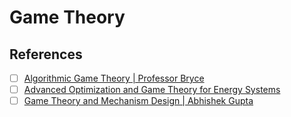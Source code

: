 # Game Theory

## References

- [ ] [Algorithmic Game Theory | Professor Bryce](https://www.youtube.com/playlist?list=PLgPbN3w-ia_Md9sxkXhCIAmTITSOUDJz2)
- [ ] [Advanced Optimization and Game Theory for Energy Systems](https://www.youtube.com/playlist?list=PLe7H9pun_r8YHoGv0TnYxUsgbj0xAJmMR)
- [ ] [Game Theory and Mechanism Design | Abhishek Gupta](https://www.youtube.com/playlist?list=PL_Nk3YvgORJtEJrafhk9tb3E5qQRGHvCK)